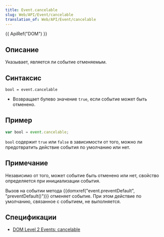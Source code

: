 ```yaml
---
title: Event.cancelable
slug: Web/API/Event/cancelable
translation_of: Web/API/Event/cancelable
---
```

{{ ApiRef("DOM") }}

## Описание

Указывает, является ли событие отменяемым.

## Синтаксис

```
bool = event.cancelable
```

- Возвращает булево значение `true`, если событие может быть отменено.

## Пример

```js
var bool = event.cancelable;
```

`bool` содержит `true` или `false` в зависимости от того, можно ли предотвратить действие события по умолчанию или нет.

## Примечание

Независимо от того, может событие быть отменено или нет, свойство определяется при инициализации события.

Вызов на событии метода {{domxref("event.preventDefault", "preventDefault()")}} отменяет событие. При этом действие по умолчанию, связанное с событием, не выполняется.

## Спецификации

- [DOM Level 2 Events: cancelable](http://www.w3.org/TR/DOM-Level-2-Events/events.html#Events-Event-canCancel)
